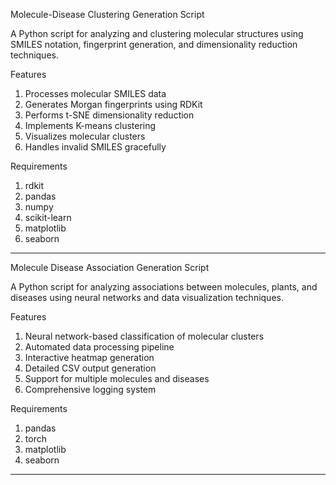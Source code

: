Molecule-Disease Clustering  Generation Script

A Python script for analyzing and clustering molecular structures using SMILES notation, fingerprint generation, and dimensionality reduction techniques.

Features
1. Processes molecular SMILES data
2. Generates Morgan fingerprints using RDKit
3. Performs t-SNE dimensionality reduction
4. Implements K-means clustering
5. Visualizes molecular clusters
6. Handles invalid SMILES gracefully

Requirements

1. rdkit
2. pandas
3. numpy
4. scikit-learn
5. matplotlib
6. seaborn
-------------------------------------------------------------------------------------------------------------------------------------------------------------
Molecule Disease Association Generation Script

A Python script for analyzing associations between molecules, plants, and diseases using neural networks and data visualization techniques.

Features

1. Neural network-based classification of molecular clusters
2. Automated data processing pipeline
3. Interactive heatmap generation
4. Detailed CSV output generation
5. Support for multiple molecules and diseases
6. Comprehensive logging system

Requirements

1. pandas
2. torch
3. matplotlib
4. seaborn
----------------------------------------------------------------------------------------------------------------------
